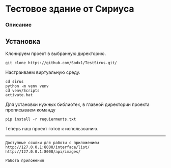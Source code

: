 # Тестовое здание от Сириуса
### Описание
## Установка

Клонируем проект в выбранную директорию.

````
git clone https://github.com/Sodx1/TestSirus.git/
````

Настраиваем виртуальную среду.

````
cd sirus
python -m venv venv
cd venv/Scripts
activate.bat
````

Для установки нужных библиотек, в главной директории проекта прописываем команду

````
pip install -r requierments.txt 
````

Теперь наш проект готов к использоанию.

---

````
Доступные ссылки для работы с приложением
http://127.0.0.1:8000/interface/list/
http://127.0.0.1:8000/api/images/
````


````
Работа приложения
````
